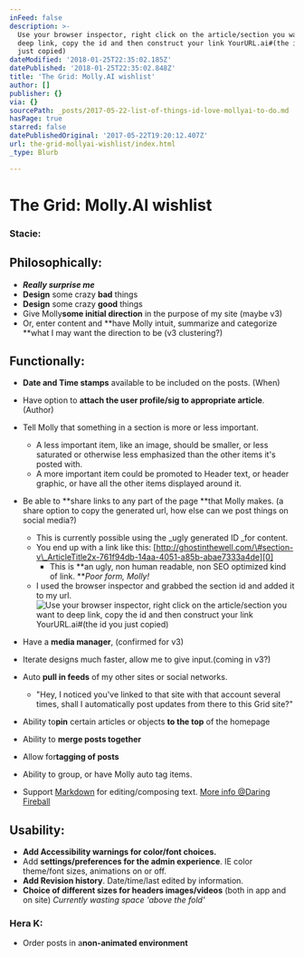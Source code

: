 ```yaml
---
inFeed: false
description: >-
  Use your browser inspector, right click on the article/section you want to
  deep link, copy the id and then construct your link YourURL.ai#(the id you
  just copied)
dateModified: '2018-01-25T22:35:02.185Z'
datePublished: '2018-01-25T22:35:02.848Z'
title: 'The Grid: Molly.AI wishlist'
author: []
publisher: {}
via: {}
sourcePath: _posts/2017-05-22-list-of-things-id-love-mollyai-to-do.md
hasPage: true
starred: false
datePublishedOriginal: '2017-05-22T19:20:12.407Z'
url: the-grid-mollyai-wishlist/index.html
_type: Blurb

---
```

# The Grid: Molly.AI wishlist

### Stacie:

## Philosophically:

* _**Really surprise me**_
* **Design** some crazy **bad** things
* **Design** some crazy **good** things
* Give Molly**some initial direction** in the purpose of my site (maybe v3)
* Or, enter content and **have Molly intuit, summarize and categorize **what I may want the direction to be (v3 clustering?)

## Functionally:

* **Date and Time stamps** available to be included on the posts. (When)
* Have option to **attach the user profile/sig to appropriate article**. (Author)
* Tell Molly that something in a section is more or less important.
  * A less important item, like an image, should be smaller, or less saturated or otherwise less emphasized than the other items it's posted with.
  * A more important item could be promoted to Header text, or header graphic, or have all the other items displayed around it.
* Be able to **share links to any part of the page **that Molly makes. (a share option to copy the generated url, how else can we post things on social media?)
  * This is currently possible using the _ugly generated ID _for content.
  * You end up with a link like this: [http://ghostinthewell.com/\#section-v\_ArticleTitle2x-761f94db-14aa-4051-a85b-abae7333a4de][0]
    * This is **an ugly, non human readable, non SEO optimized kind of link. **_Poor form, Molly!_
  * I used the browser inspector and grabbed the section id and added it to my url.
![Use your browser inspector, right click on the article/section you want to deep link, copy the id and then construct your link YourURL.ai#(the id you just copied)](https://the-grid-user-content.s3-us-west-2.amazonaws.com/8b822721-fafa-4578-94cf-811742c1a2e0.png)

* Have a **media manager**, (confirmed for v3)
* Iterate designs much faster, allow me to give input.(coming in v3?)
* Auto **pull in feeds** of my other sites or social networks.
  * "Hey, I noticed you've linked to that site with that account several times, shall I automatically post updates from there to this Grid site?"
* Ability to**pin** certain articles or objects **to the top** of the homepage
* Ability to **merge posts together**
* Allow for**tagging of posts**
* Ability to group, or have Molly auto tag items.
* Support [Markdown][1] for editing/composing text. [More info @Daring Fireball][2]

## Usability:

* **Add Accessibility warnings for color/font choices.**
* Add **settings/preferences for the admin experience**. IE color theme/font sizes, animations on or off.
* **Add Revision history**. Date/time/last edited by information.
* **Choice of different sizes for headers images/videos** (both in app and on site) _Currently wasting space 'above the fold'_

### Hera K:

* Order posts in a**non-animated environment**

[0]: http://ghostinthewell.com/#section-v_ArticleTitle2x-761f94db-14aa-4051-a85b-abae7333a4de
[1]: https://en.wikipedia.org/wiki/Markdown
[2]: https://daringfireball.net/projects/markdown/